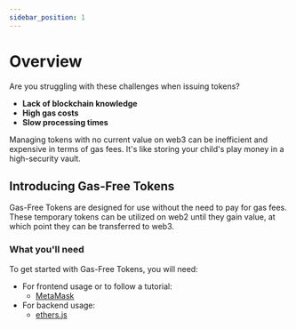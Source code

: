 ```yaml
---
sidebar_position: 1
---
```


# Overview

Are you struggling with these challenges when issuing tokens?

- **Lack of blockchain knowledge**
- **High gas costs**
- **Slow processing times**

Managing tokens with no current value on web3 can be inefficient and expensive in terms of gas fees. It's like storing your child's play money in a high-security vault.

## Introducing Gas-Free Tokens

Gas-Free Tokens are designed for use without the need to pay for gas fees. These temporary tokens can be utilized on web2 until they gain value, at which point they can be transferred to web3.

### What you'll need

To get started with Gas-Free Tokens, you will need:

- For frontend usage or to follow a tutorial:
  - [MetaMask](https://metamask.io/download/)
- For backend usage:
  - [ethers.js](https://docs.ethers.org/v5/getting-started/#installing)

